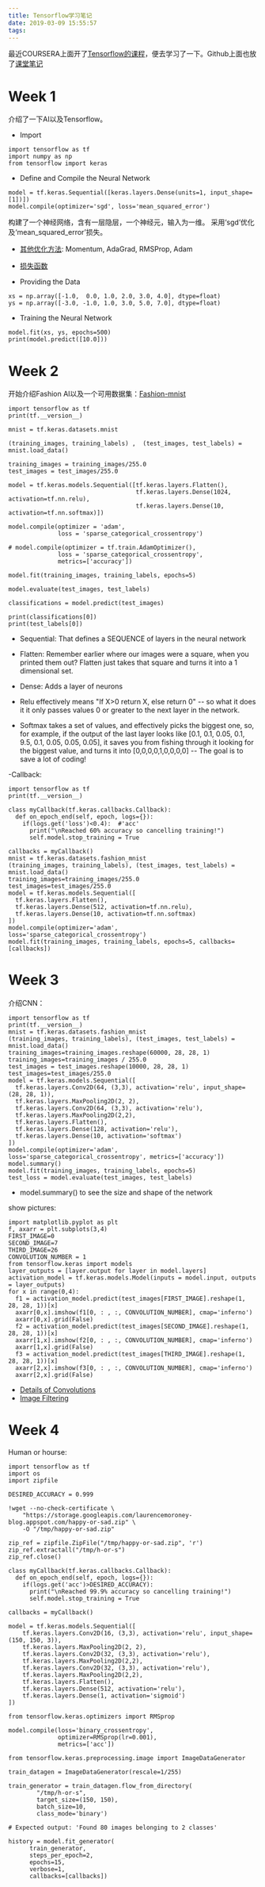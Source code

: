 ```yaml
---
title: Tensorflow学习笔记
date: 2019-03-09 15:55:57
tags:
---
```

最近COURSERA上面开了[Tensorflow的课程](https://www.coursera.org/learn/introduction-tensorflow/home/welcome)，便去学习了一下。Github上面也放了[课堂笔记](https://github.com/lmoroney/dlaicourse)

# Week 1
介绍了一下AI以及Tensorflow。
- Import
```
import tensorflow as tf
import numpy as np
from tensorflow import keras
```

- Define and Compile the Neural Network
```
model = tf.keras.Sequential([keras.layers.Dense(units=1, input_shape=[1])])
model.compile(optimizer='sgd', loss='mean_squared_error')
```
构建了一个神经网络，含有一层隐层，一个神经元，输入为一维。
采用‘sgd’优化及‘mean_squared_error’损失。

- [其他优化方法](https://morvanzhou.github.io/tutorials/machine-learning/ML-intro/3-06-speed-up-learning/): Momentum, AdaGrad, RMSProp, Adam
- [损失函数](https://keras.io/zh/losses/)

- Providing the Data
```
xs = np.array([-1.0,  0.0, 1.0, 2.0, 3.0, 4.0], dtype=float)
ys = np.array([-3.0, -1.0, 1.0, 3.0, 5.0, 7.0], dtype=float)
```

- Training the Neural Network
```
model.fit(xs, ys, epochs=500)
print(model.predict([10.0]))
```

# Week 2
开始介绍Fashion AI以及一个可用数据集：[Fashion-mnist](https://github.com/zalandoresearch/fashion-mnist)
```
import tensorflow as tf
print(tf.__version__)

mnist = tf.keras.datasets.mnist

(training_images, training_labels) ,  (test_images, test_labels) = mnist.load_data()

training_images = training_images/255.0
test_images = test_images/255.0

model = tf.keras.models.Sequential([tf.keras.layers.Flatten(),
                                    tf.keras.layers.Dense(1024, activation=tf.nn.relu),
                                    tf.keras.layers.Dense(10, activation=tf.nn.softmax)])

model.compile(optimizer = 'adam',
              loss = 'sparse_categorical_crossentropy')

# model.compile(optimizer = tf.train.AdamOptimizer(),
              loss = 'sparse_categorical_crossentropy',
              metrics=['accuracy'])

model.fit(training_images, training_labels, epochs=5)

model.evaluate(test_images, test_labels)

classifications = model.predict(test_images)

print(classifications[0])
print(test_labels[0])
```
- Sequential: That defines a SEQUENCE of layers in the neural network

- Flatten: Remember earlier where our images were a square, when you printed them out? Flatten just takes that square and turns it into a 1 dimensional set.

- Dense: Adds a layer of neurons

- Relu effectively means "If X>0 return X, else return 0" -- so what it does it it only passes values 0 or greater to the next layer in the network.

- Softmax takes a set of values, and effectively picks the biggest one, so, for example, if the output of the last layer looks like [0.1, 0.1, 0.05, 0.1, 9.5, 0.1, 0.05, 0.05, 0.05], it saves you from fishing through it looking for the biggest value, and turns it into [0,0,0,0,1,0,0,0,0] -- The goal is to save a lot of coding!

-Callback:
```
import tensorflow as tf
print(tf.__version__)

class myCallback(tf.keras.callbacks.Callback):
  def on_epoch_end(self, epoch, logs={}):
    if(logs.get('loss')<0.4):  #'acc'
      print("\nReached 60% accuracy so cancelling training!")
      self.model.stop_training = True

callbacks = myCallback()
mnist = tf.keras.datasets.fashion_mnist
(training_images, training_labels), (test_images, test_labels) = mnist.load_data()
training_images=training_images/255.0
test_images=test_images/255.0
model = tf.keras.models.Sequential([
  tf.keras.layers.Flatten(),
  tf.keras.layers.Dense(512, activation=tf.nn.relu),
  tf.keras.layers.Dense(10, activation=tf.nn.softmax)
])
model.compile(optimizer='adam', loss='sparse_categorical_crossentropy')
model.fit(training_images, training_labels, epochs=5, callbacks=[callbacks])
```

# Week 3
介绍CNN：
```
import tensorflow as tf
print(tf.__version__)
mnist = tf.keras.datasets.fashion_mnist
(training_images, training_labels), (test_images, test_labels) = mnist.load_data()
training_images=training_images.reshape(60000, 28, 28, 1)
training_images=training_images / 255.0
test_images = test_images.reshape(10000, 28, 28, 1)
test_images=test_images/255.0
model = tf.keras.models.Sequential([
  tf.keras.layers.Conv2D(64, (3,3), activation='relu', input_shape=(28, 28, 1)),
  tf.keras.layers.MaxPooling2D(2, 2),
  tf.keras.layers.Conv2D(64, (3,3), activation='relu'),
  tf.keras.layers.MaxPooling2D(2,2),
  tf.keras.layers.Flatten(),
  tf.keras.layers.Dense(128, activation='relu'),
  tf.keras.layers.Dense(10, activation='softmax')
])
model.compile(optimizer='adam', loss='sparse_categorical_crossentropy', metrics=['accuracy'])
model.summary()
model.fit(training_images, training_labels, epochs=5)
test_loss = model.evaluate(test_images, test_labels)
```
- model.summary() to see the size and shape of the network

show pictures:
```
import matplotlib.pyplot as plt
f, axarr = plt.subplots(3,4)
FIRST_IMAGE=0
SECOND_IMAGE=7
THIRD_IMAGE=26
CONVOLUTION_NUMBER = 1
from tensorflow.keras import models
layer_outputs = [layer.output for layer in model.layers]
activation_model = tf.keras.models.Model(inputs = model.input, outputs = layer_outputs)
for x in range(0,4):
  f1 = activation_model.predict(test_images[FIRST_IMAGE].reshape(1, 28, 28, 1))[x]
  axarr[0,x].imshow(f1[0, : , :, CONVOLUTION_NUMBER], cmap='inferno')
  axarr[0,x].grid(False)
  f2 = activation_model.predict(test_images[SECOND_IMAGE].reshape(1, 28, 28, 1))[x]
  axarr[1,x].imshow(f2[0, : , :, CONVOLUTION_NUMBER], cmap='inferno')
  axarr[1,x].grid(False)
  f3 = activation_model.predict(test_images[THIRD_IMAGE].reshape(1, 28, 28, 1))[x]
  axarr[2,x].imshow(f3[0, : , :, CONVOLUTION_NUMBER], cmap='inferno')
  axarr[2,x].grid(False)
```

- [Details of Convolutions](https://colab.research.google.com/github/lmoroney/dlaicourse/blob/master/Course%201%20-%20Part%206%20-%20Lesson%203%20-%20Notebook.ipynb#scrollTo=kDHjf-ehaBqm)
- [Image Filtering](https://lodev.org/cgtutor/filtering.html)

# Week 4
Human or hourse:
```
import tensorflow as tf
import os
import zipfile

DESIRED_ACCURACY = 0.999

!wget --no-check-certificate \
    "https://storage.googleapis.com/laurencemoroney-blog.appspot.com/happy-or-sad.zip" \
    -O "/tmp/happy-or-sad.zip"

zip_ref = zipfile.ZipFile("/tmp/happy-or-sad.zip", 'r')
zip_ref.extractall("/tmp/h-or-s")
zip_ref.close()

class myCallback(tf.keras.callbacks.Callback):
  def on_epoch_end(self, epoch, logs={}):
    if(logs.get('acc')>DESIRED_ACCURACY):
      print("\nReached 99.9% accuracy so cancelling training!")
      self.model.stop_training = True

callbacks = myCallback()

model = tf.keras.models.Sequential([
    tf.keras.layers.Conv2D(16, (3,3), activation='relu', input_shape=(150, 150, 3)),
    tf.keras.layers.MaxPooling2D(2, 2),
    tf.keras.layers.Conv2D(32, (3,3), activation='relu'),
    tf.keras.layers.MaxPooling2D(2,2),
    tf.keras.layers.Conv2D(32, (3,3), activation='relu'),
    tf.keras.layers.MaxPooling2D(2,2),
    tf.keras.layers.Flatten(),
    tf.keras.layers.Dense(512, activation='relu'),
    tf.keras.layers.Dense(1, activation='sigmoid')
])

from tensorflow.keras.optimizers import RMSprop

model.compile(loss='binary_crossentropy',
              optimizer=RMSprop(lr=0.001),
              metrics=['acc'])

from tensorflow.keras.preprocessing.image import ImageDataGenerator

train_datagen = ImageDataGenerator(rescale=1/255)

train_generator = train_datagen.flow_from_directory(
        "/tmp/h-or-s",  
        target_size=(150, 150), 
        batch_size=10,
        class_mode='binary')

# Expected output: 'Found 80 images belonging to 2 classes'

history = model.fit_generator(
      train_generator,
      steps_per_epoch=2,  
      epochs=15,
      verbose=1,
      callbacks=[callbacks])
```